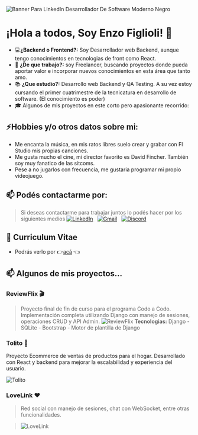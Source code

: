 ![Banner Para LinkedIn Desarrollador De Software Moderno Negro](https://github.com/user-attachments/assets/a59d040b-b13b-42c3-a7f2-8b29de68f9fd)


# ¡Hola a todos, Soy Enzo Figlioli! 👋
- 💻<b>¿Backend o Frontend?:</b> Soy Desarrollador web Backend, aunque tengo conocimientos en tecnologias de front como React.
- 💼 <b>¿De que trabajo?:</b> soy Freelancer, buscando proyectos donde pueda aportar valor e incorporar nuevos conocimientos en esta área que tanto amo.
- 📚 <b>¿Que estudio?:</b> Desarrollo web Backend y QA Testing. A su vez estoy cursando el primer cuatrimestre de la tecnicatura en desarrollo de software. (El conocimiento es poder)
- 🎓 Algunos de mis proyectos en este corto pero apasionante recorrido:

## ⚡<b>Hobbies y/o otros datos sobre mi</b>:
- Me encanta la música, en mis ratos libres suelo crear y grabar con Fl Studio mis propias canciones.
- Me gusta mucho el cine, mi director favorito es David Fincher. También soy muy fanatico de las sitcoms.
- Pese a no jugarlos con frecuencia, me gustaria programar mi propio videojuego.

## 📫 Podés contactarme por:
>Si deseas contactarme para trabajar juntos lo podés hacer por los siguientes medios
[![LinkedIn](https://skillicons.dev/icons?i=linkedin)](https://www.linkedin.com/in/enzo-figlioli/) &nbsp;
[![Gmail](https://skillicons.dev/icons?i=gmail)](mailto:enzofiglioli.p@gmail.com?subject=Hola%20Enzo,%20Vengo%20de%20Github%20) &nbsp;
[![Discord](https://skillicons.dev/icons?i=discord)]("EnzoFiglioli#1805")&nbsp;

## 📄 Curriculum Vitae
- Podrás verlo por 👉[acá](https://github.com/user-attachments/files/16268165/CV.-.FullStack.pdf) 👈

## 📫 Algunos de mis proyectos...

### ReviewFlix 🎬

>Proyecto final de fin de curso para el programa Codo a Codo. Implementación completa utilizando Django con manejo de sesiones, operaciones CRUD y API Admin.
>![ReviewFlix](https://github.com/EnzoFiglioli/EnzoFiglioli/assets/105600952/5064e549-aa54-45df-b8a2-0c34ef6d5982)
><b>Tecnologias:</b> Django - SQLite - Bootstrap - Motor de plantilla de Django 

### Tolito 🛒

Proyecto Ecommerce de ventas de productos para el hogar. Desarrollado con React y backend para mejorar la escalabilidad y experiencia del usuario.

![Tolito](https://github.com/EnzoFiglioli/EnzoFiglioli/assets/105600952/5064e549-aa54-45df-b8a2-0c34ef6d5982)

### LoveLink ❤️

>Red social con manejo de sesiones, chat con WebSocket, entre otras funcionalidades.

>![LoveLink](https://github.com/EnzoFiglioli/EnzoFiglioli/assets/105600952/5064e549-aa54-45df-b8a2-0c34ef6d5982)
